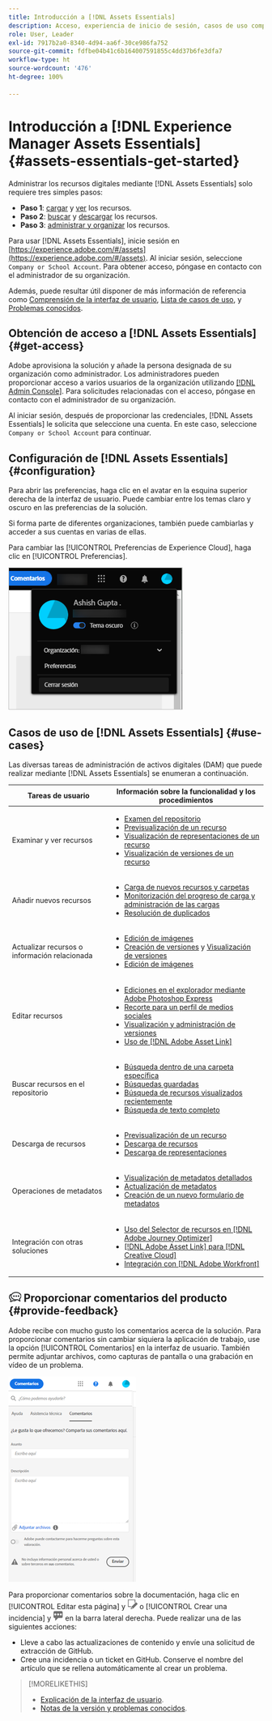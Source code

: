 ```yaml
---
title: Introducción a [!DNL Assets Essentials]
description: Acceso, experiencia de inicio de sesión, casos de uso compatibles y problemas conocidos de [!DNL Assets Essentials].
role: User, Leader
exl-id: 7917b2a0-8340-4d94-aa6f-30ce986fa752
source-git-commit: fdfbe04b41c6b164007591855c4dd37b6fe3dfa7
workflow-type: ht
source-wordcount: '476'
ht-degree: 100%

---
```


# Introducción a [!DNL Experience Manager Assets Essentials] {#assets-essentials-get-started}

<!-- TBD: Make links for these steps. -->

Administrar los recursos digitales mediante [!DNL Assets Essentials] solo requiere tres simples pasos:

* **Paso 1**: [cargar](/help/add-delete.md) y [ver](/help/navigate-view.md) los recursos.
* **Paso 2**: [buscar](/help/search.md) y [descargar](/help/manage-organize.md#download) los recursos.
* **Paso 3**: [administrar y organizar](/help/manage-organize.md) los recursos.

Para usar [!DNL Assets Essentials], inicie sesión en [https://experience.adobe.com/#/assets](https://experience.adobe.com/#/assets). Al iniciar sesión, seleccione `Company or School Account`. Para obtener acceso, póngase en contacto con el administrador de su organización.

Además, puede resultar útil disponer de más información de referencia como [Comprensión de la interfaz de usuario](/help/navigate-view.md), [Lista de casos de uso](#use-cases), <!-- TBD: [supported file types](/help/supported-file-formats.md), --> y [Problemas conocidos](/help/release-notes.md#known-issues).

## Obtención de acceso a [!DNL Assets Essentials] {#get-access}

Adobe aprovisiona la solución y añade la persona designada de su organización como administrador. Los administradores pueden proporcionar acceso a varios usuarios de la organización utilizando [[!DNL Admin Console]](https://helpx.adobe.com/es/enterprise/using/admin-console.html). Para solicitudes relacionadas con el acceso, póngase en contacto con el administrador de su organización.

Al iniciar sesión, después de proporcionar las credenciales, [!DNL Assets Essentials] le solicita que seleccione una cuenta. En este caso, seleccione `Company or School Account` para continuar.

## Configuración de [!DNL Assets Essentials] {#configuration}

Para abrir las preferencias, haga clic en el avatar en la esquina superior derecha de la interfaz de usuario. Puede cambiar entre los temas claro y oscuro en las preferencias de la solución.

Si forma parte de diferentes organizaciones, también puede cambiarlas y acceder a sus cuentas en varias de ellas.

Para cambiar las [!UICONTROL Preferencias de Experience Cloud], haga clic en [!UICONTROL Preferencias].

![Preferencia para cambiar el tema oscuro y el claro](assets/theme-change.png)

## Casos de uso de [!DNL Assets Essentials] {#use-cases}

Las diversas tareas de administración de activos digitales (DAM) que puede realizar mediante [!DNL Assets Essentials] se enumeran a continuación.

| Tareas de usuario | Información sobre la funcionalidad y los procedimientos |
|-----|------|
| Examinar y ver recursos | <ul> <li>[Examen del repositorio](/help/navigate-view.md#view-assets-and-details) </li> <li> [Previsualización de un recurso](/help/navigate-view.md#preview-assets) <li> [Visualización de representaciones de un recurso](/help/add-delete.md#renditions) </li> <li>[Visualización de versiones de un recurso](/help/manage-organize.md#view-versions)</li></ul> |
| Añadir nuevos recursos | <ul> <li>[Carga de nuevos recursos y carpetas](/help/add-delete.md#add-assets)</li> <li>[Monitorización del progreso de carga y administración de las cargas](/help/add-delete.md#upload-progress)</li> <li>[Resolución de duplicados](/help/add-delete.md#resolve-upload-fails)</li> </ul> |
| Actualizar recursos o información relacionada | <ul> <li>[Edición de imágenes](/help/edit-images.md)</li> <li>[Creación de versiones](/help/manage-organize.md#create-versions) y [Visualización de versiones](/help/manage-organize.md#view-versions)</li> <li>[Edición de imágenes](/help/edit-images.md)</li> </ul> |
| Editar recursos | <ul> <li>[Ediciones en el explorador mediante Adobe Photoshop Express](/help/edit-images.md)</li> <li>[Recorte para un perfil de medios sociales](/help/edit-images.md#crop-straighten-images)</li> <li>[Visualización y administración de versiones](/help/manage-organize.md#view-versions)</li> <li>[Uso de [!DNL Adobe Asset Link]](/help/integration.md#integrations)</ul></ul> |
| Buscar recursos en el repositorio | <ul> <li>[Búsqueda dentro de una carpeta específica](/help/search.md#refine-search-results)</li> <li>[Búsquedas guardadas](/help/search.md#saved-search)</li> <li>[Búsqueda de recursos visualizados recientemente](/help/search.md)</li> <li>[Búsqueda de texto completo](/help/search.md) |
| Descarga de recursos | <ul> <li> [Previsualización de un recurso](/help/navigate-view.md#preview-assets) </li> <li> [Descarga de recursos](/help/manage-organize.md#download) <li> [Descarga de representaciones](/help/add-delete.md#renditions) </li></ul> |
| Operaciones de metadatos | <ul> <li>[Visualización de metadatos detallados](/help/metadata.md) </li> <li> [Actualización de metadatos](/help/metadata.md#update-metadata)</li> <li> [Creación de un nuevo formulario de metadatos](/help/metadata.md#metadata-forms) </li> </ul> |
| Integración con otras soluciones | <ul> <li>[Uso del Selector de recursos en [!DNL Adobe Journey Optimizer]](/help/integration.md)</li> <li>[[!DNL Adobe Asset Link] para [!DNL Creative Cloud]](/help/integration.md)</li> <li>[Integración con [!DNL Adobe Workfront]](/help/integration.md)</li> </ul> |

<!--TBD: Merge the below rows in the table when the use cases are documented/available.

| How do I delete assets? | <ul> <li>[Delete assets](/help/manage-organize.md)</li> <li>Recover deleted assets</li> <li>Permanently delete assets</li> </ul> |
| How do I share assets or find shared assets? | <ul> <li>Shared by me</li> <li>Shared with me</li> <li>Share for comments and review</li> <li>Unshare assets</li> </ul> |
| How do I collaborate with others and get my assets reviewed | <ul> <li>Share for review</li> <li>Provide comments. Resolve and filter comments</li> <li>Annotations on images</li> <li>Assign tasks to specific users and prioritize</li> </ul> |

-->

## ![icono de comentarios](assets/do-not-localize/feedback-icon.png) Proporcionar comentarios del producto {#provide-feedback}

Adobe recibe con mucho gusto los comentarios acerca de la solución. Para proporcionar comentarios sin cambiar siquiera la aplicación de trabajo, use la opción [!UICONTROL Comentarios] en la interfaz de usuario. También permite adjuntar archivos, como capturas de pantalla o una grabación en vídeo de un problema.

![opción de comentarios en la interfaz](assets/feedback-panel.png)

Para proporcionar comentarios sobre la documentación, haga clic en [!UICONTROL Editar esta página] y ![edite la página](assets/do-not-localize/edit-page.png) o [!UICONTROL Crear una incidencia] y ![cree una incidencia de GitHub](assets/do-not-localize/github-issue.png) en la barra lateral derecha. Puede realizar una de las siguientes acciones:

* Lleve a cabo las actualizaciones de contenido y envíe una solicitud de extracción de GitHub.
* Cree una incidencia o un ticket en GitHub. Conserve el nombre del artículo que se rellena automáticamente al crear un problema.

>[!MORELIKETHIS]
>
>* [Explicación de la interfaz de usuario](/help/navigate-view.md).
>* [Notas de la versión y problemas conocidos](/help/release-notes.md).


<!-- TBD: 
>* [Supported file types](/help/supported-file-formats.md).
-->
